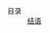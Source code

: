 <dl id="catalog" style="font-size:14px;list-style-type:none;">
    <dt>目录</dt>
    <dd><a href="css3新特性/选择器优先级.md">结语</a></dd>
</dl>
